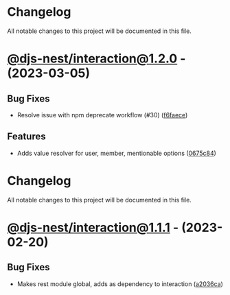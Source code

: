 # Changelog
All notable changes to this project will be documented in this file.

# [@djs-nest/interaction@1.2.0](https://github.com/djs-nest/djs-nest/compare/@djs-nest/interaction@1.1.1...@djs-nest/interaction@1.2.0) - (2023-03-05)

## Bug Fixes

- Resolve issue with npm deprecate workflow (#30) ([f6faece](https://github.com/djs-nest/djs-nest/commit/f6faece715ac62a575e0765daa35b0c8b87ec27c))

## Features

- Adds value resolver for user, member, mentionable options ([0675c84](https://github.com/djs-nest/djs-nest/commit/0675c84b5379f1bee1930213675388eff86f2017))

# Changelog
All notable changes to this project will be documented in this file.

# [@djs-nest/interaction@1.1.1](https://github.com/djs-nest/djs-nest/compare/@djs-nest/interaction@1.1.0...@djs-nest/interaction@1.1.1) - (2023-02-20)

## Bug Fixes

- Makes rest module global, adds as dependency to interaction ([a2036ca](https://github.com/djs-nest/djs-nest/commit/a2036caea3a30c3968034defafcc1bd504816261))
